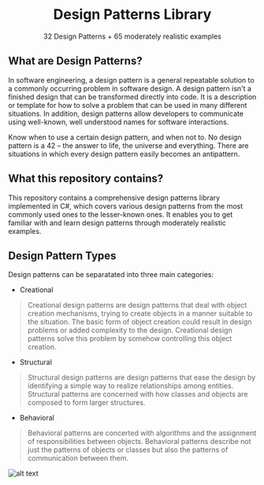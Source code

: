 <h1 align="center">Design Patterns Library</h1>
<p align="center">
 32 Design Patterns + 65 moderately realistic examples
</p>

## What are Design Patterns?
In software engineering, a design pattern is a general repeatable solution to a commonly occurring problem in software design.
A design pattern isn't a finished design that can be transformed directly into code.
It is a description or template for how to solve a problem that can be used in many different situations.
In addition, design patterns allow developers to communicate using well-known, well understood names for software interactions.

Know when to use a certain design pattern, and when not to.
No design pattern is a 42 – the answer to life, the universe and everything. There are situations in which every design pattern easily becomes an antipattern.


## What this repository contains?
This repository contains a comprehensive design patterns library implemented in C#, which covers various design patterns from the most commonly used ones to the lesser-known ones. It enables you to get familiar with and learn design patterns through moderately realistic examples.

## Design Pattern Types
Design patterns can be separatated into three main categories:
* Creational
> Creational design patterns are design patterns that deal with object creation mechanisms, trying to create objects in a manner suitable to the situation. The basic form of object creation could result in design problems or added complexity to the design. Creational design patterns solve this problem by somehow controlling this object creation.

* Structural
> Structural design patterns are design patterns that ease the design by identifying a simple way to realize relationships among entities. Structural patterns are concerned with how classes and objects are composed to form larger structures.

* Behavioral
> Behavioral patterns are concerted with algorithms and the assignment of responsibilities between objects. Behavioral patterns describe not just the patterns of objects or classes but also the patterns of communication between them.

![alt text](https://github.com/nemanjarogic/DesignPatternsLibrary/blob/main/assets/images/design-patterns-types.png "Design Patterns")
